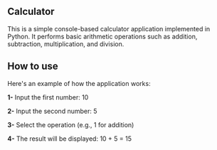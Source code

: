 ## Calculator
This is a simple console-based calculator application implemented in Python. It performs basic arithmetic operations such as addition, subtraction, multiplication, and division.

## How to use

Here's an example of how the application works:

 **1-**   Input the first number: 10 
 
 **2-**   Input the second number: 5 
 
 **3-**   Select the operation (e.g., 1 for addition) 
 
 **4-**   The result will be displayed: 10 + 5 = 15 
 
 
